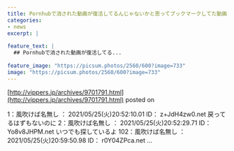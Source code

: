 ```yaml
---
title: Pornhubで消された動画が復活してるんじゃないかと思ってブックマークしてた動画を毎日確認してるんだが
categories:
- news
excerpt: |
  
feature_text: |
  ## Pornhubで消された動画が復活してる...
  
feature_image: "https://picsum.photos/2560/600?image=733"
image: "https://picsum.photos/2560/600?image=733"
---
```


[http://vippers.jp/archives/9701791.html](http://vippers.jp/archives/9701791.html)
posted on 

<!--more-->

1：風吹けば名無し ： 2021/05/25(火)20:52:10.01 ID： z+JdH4zw0.net 戻ってるはずもないのに 2：風吹けば名無し ： 2021/05/25(火)20:52:29.71 ID： Yo8v8JHPM.net いつでも探しているよ 102：風吹けば名無し ： 2021/05/25(火)20:59:50.98 ID： r0Y04ZPca.net ...
